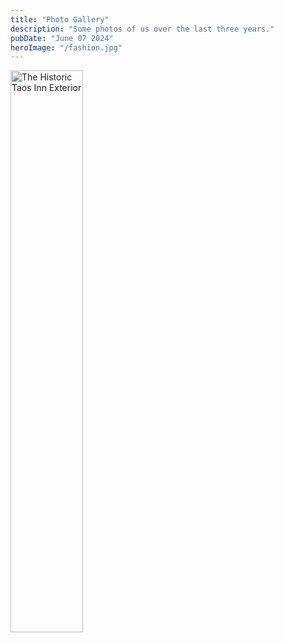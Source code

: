 ```yaml
---
title: "Photo Gallery"
description: "Some photos of us over the last three years."
pubDate: "June 07 2024"
heroImage: "/fashion.jpg"
---
```


<div style="display: flex flex-col; justify-content: space-between;">
  <img class="w-full" src="/historic.jpg" alt="The Historic Taos Inn Exterior" style="width: 48%;" />
</div>
